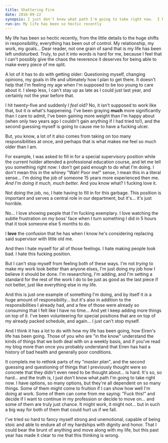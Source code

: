```yaml
---
title: Shattering Fire
date: 2016-09-22
synopsis: I just don't know what path I'm going to take right now.  I have options, so many options, but they're all dependent on so many things.
run-in: My life has been so hectic recently
---
```


My life has been so hectic recently, from the little details to the huge shifts in responsibility, everything has been out of control.  My relationship, my work, my goals... Dear reader, not one grain of sand that is my life has been left undisturbed.  Truly, to put it into words is hard for me, because I feel that I can't possibly give the chaos the reverence it deserves for being able to make every piece of me split.

A lot of it has to do with getting older: Questioning myself, changing opinions, my goals in life and ultimately how I plan to get there.  It doesn't help that I'm feeling my age when I'm supposed to be too young to care about it.  I sleep less, I can't stay up as late as I could just last year, and certainly not the year before that.

I hit twenty-five and suddenly I *feel* old?  No, it isn't supposed to work like that, but it *is* what's happeneing.  I've been graying **much** more significantly than I care to admit, I've been gaining more weight than I'm happy about (when only two years ago I couldn't gain anything if I had tried to!), and the second guessing myself is going to cause me to have a fucking ulcer.

But, you know, a lot of it also comes from taking on too many responsibilities at once, and perhaps that is what makes me feel so much older than I am.

For example, I was asked to fill in for a special supervisory position while the current holder attended a professional education course, and let me tell you something right now: I don't get paid enough to do what I'm doing.  I don't mean this in the whiney "Wah! Poor me!" sense, I mean this in a literal sense...  I'm doing the job of someone 15 years more experienced then me.  *And I'm doing it much, much better.*  And you know what?  I fucking love it.

Not doing the job, no, I hate having to fill in for this garbage.  This position is important and serves a central role in our department, but it's... it's just horrible.

No... I love showing people that I'm fucking exemplary.  I love watching the subtle frustration on my boss' face when I turn something I did in 5 hours that it took someone else 5 months to do.

I **love** the confusion that he has when I know he's considering replacing said supervisor with little old me.

And then I hate myself for all of those feelings.  I hate making people look bad.  I hate this fucking position.

But I can't stop myself from feeling both of these ways.  I'm not *trying* to make my work look better than anyone elses, I'm just doing my job how I believe it should be done.  I'm researching, I'm adding, and I'm setting a standard for the rest of the work I do to be just as good as the last piece if not better, just like everything else in my life.

And this is just one example of something I'm doing, and by itself it *is* a huge amount of responsibility... but it's also in addition to the responsibilities I already had, and a few of those were already so consuming that I felt like I have no time...  And yet I keep adding more things on top of it.  I've been volunteering for special positions that are on top of my already packed schedule, and again... I just can't stop myself.

And I think it has a lot to do with how my life has been going, how Eiren's life has been going.  Those of you who are "in the know" understand the kinds of things that we both deal with on a weekly basis, and if you've read my blog more than once you probably understand that Eiren has had a history of bad health and generally poor conditions.

It complels me to rethink parts of my "*master plan*", and the second guessing and questioning of things that I previously thought were so concrete that they didn't even need to be thought about... is hard.  It's so, so hard... and the truth is, I just don't know what path I'm going to take right now.  I have options, so many options, but they're all dependent on so many things.  Some of them might come to fruition if I can show how well I'm doing at work.  Some of them can come from me saying: "Fuck this!" and decide if I want to continue in my profession or decide to move on... and some of them are truly just chance.  It might work, it might not... but in such a big way for both of them that could hurt us if we fall.

I've tried so hard to fancy myself strong and unemotional, capable of being stoic and able to endure all of my hardships with dignity and honor.  That I could bear the brunt of anything and move along with my life, but this past year has made it clear to me that this thinking is wrong.
